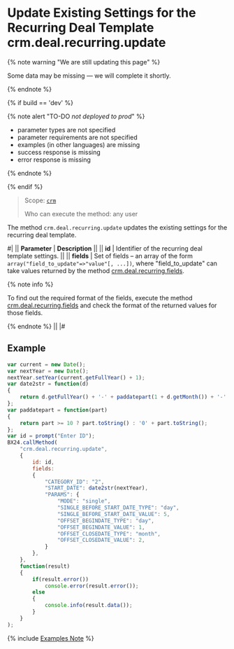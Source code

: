 # Update Existing Settings for the Recurring Deal Template crm.deal.recurring.update

{% note warning "We are still updating this page" %}

Some data may be missing — we will complete it shortly.

{% endnote %}

{% if build == 'dev' %}

{% note alert "TO-DO _not deployed to prod_" %}

- parameter types are not specified
- parameter requirements are not specified
- examples (in other languages) are missing
- success response is missing
- error response is missing

{% endnote %}

{% endif %}

> Scope: [`crm`](../../../scopes/permissions.md)
>
> Who can execute the method: any user

The method `crm.deal.recurring.update` updates the existing settings for the recurring deal template.

#|
|| **Parameter** | **Description** ||
|| **id** | Identifier of the recurring deal template settings. ||
|| **fields** | Set of fields – an array of the form `array("field_to_update"=>"value"[, ...])`, where "field_to_update" can take values returned by the method [crm.deal.recurring.fields](./crm-deal-recurring-fields.md). 

{% note info %}

To find out the required format of the fields, execute the method [crm.deal.recurring.fields](./crm-deal-recurring-fields.md) and check the format of the returned values for those fields. 

{% endnote %}
||
|#

## Example

```js
var current = new Date();
var nextYear = new Date();
nextYear.setYear(current.getFullYear() + 1);
var date2str = function(d)
{
    return d.getFullYear() + '-' + paddatepart(1 + d.getMonth()) + '-' + paddatepart(d.getDate()) + 'T' + paddatepart(d.getHours()) + ':' + paddatepart(d.getMinutes()) + ':' + paddatepart(d.getSeconds()) + '+03:00';
};
var paddatepart = function(part)
{
    return part >= 10 ? part.toString() : '0' + part.toString();
};
var id = prompt("Enter ID");
BX24.callMethod(
    "crm.deal.recurring.update",
    {
        id: id,
        fields:
        {
            "CATEGORY_ID": "2",
            "START_DATE": date2str(nextYear),
            "PARAMS": {
                "MODE": "single",
                "SINGLE_BEFORE_START_DATE_TYPE": "day",
                "SINGLE_BEFORE_START_DATE_VALUE": 5,
                "OFFSET_BEGINDATE_TYPE": "day",
                "OFFSET_BEGINDATE_VALUE": 1,
                "OFFSET_CLOSEDATE_TYPE": "month",
                "OFFSET_CLOSEDATE_VALUE": 2,
            }
        },
    },
    function(result)
    {
        if(result.error())
            console.error(result.error());
        else
        {
            console.info(result.data());
        }
    }
);
```

{% include [Examples Note](../../../../_includes/examples.md) %}